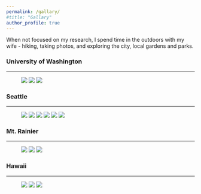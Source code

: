 ```yaml
---
permalink: /gallary/
#title: "Gallary"
author_profile: true 
---
```


When not focused on my research, I spend time in the outdoors with my wife - hiking, taking photos, and exploring the city, local gardens and parks. 

### University of Washington
---

<figure class="third">
  <a href="/files/a1.jpg">
  <img src="/files/b1.jpg"></a>

  <a href="/files/a2.jpg">
  <img src="/files/b2.jpg"></a>

  <a href="/files/a3.jpg">
  <img src="/files/b3.jpg"></a>
  
</figure>

### Seattle
---

<figure class="third">
  <a href="/files/a4.jpg">
  <img src="/files/b4.jpg"></a>

  <a href="/files/a5.jpg">
  <img src="/files/b5.jpg"></a>
  
  <a href="/files/s1.jpg">
  <img src="/files/s1-1.jpg"></a> 
  
  <a href="/files/s4.jpg">
  <img src="/files/s4-1.jpg"></a>

  <a href="/files/s5.jpg">
  <img src="/files/s5-1.jpg"></a>
  
  <a href="/files/s6.jpg">
  <img src="/files/s6-1.jpg"></a> 
</figure>

### Mt. Rainier
---

<figure class="third">

  <a href="/files/a7.jpg">
  <img src="/files/b7.jpg"></a>
  
  <a href="/files/a8.jpg">
  <img src="/files/b8.jpg"></a>
 
  <a href="/files/a9.jpg">
  <img src="/files/b9.jpg"></a>
  
</figure>

### Hawaii
---

<figure class="third">

  <a href="/files/a6.jpg">
  <img src="/files/b6.jpg"></a>
  <a href="/files/h1.jpg">
  <img src="/files/h1-1.jpg"></a>
  <a href="/files/h3.jpg">
  <img src="/files/h3-1.jpg"></a>
  
</figure>
  

